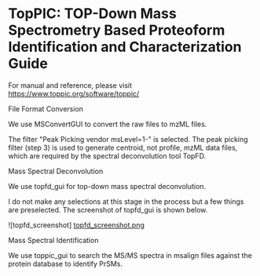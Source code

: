 # TopPIC: TOP-Down Mass Spectrometry Based Proteoform Identification and Characterization Guide
For manual and reference, please visit https://www.toppic.org/software/toppic/




File Format Conversion


We use MSConvertGUI to convert the raw files to mzML files.

The filter "Peak Picking vendor msLevel=1-" is selected. The peak picking filter (step 3) is used to generate centroid, not profile, mzML data files, which are required by the spectral deconvolution tool TopFD.


Mass Spectral Deconvolution

We use topfd_gui for top-down mass spectral deconvolution.

I do not make any selections at this stage in the process but a few things are preselected. The screenshot of topfd_gui is shown below.

![topfd_screenshot] [topfd_screenshot.png](https://github.com/Shevphil/TopPIC-suite/blob/main/topfd_screenshot.PNG)


Mass Spectral Identification

We use toppic_gui to search the MS/MS spectra in msalign files against the protein database to identify PrSMs.


